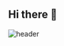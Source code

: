 ## Hi there 👋

![header](https://capsule-render.vercel.app/api?type=waving&color=blue&height=200&section=header&text=Welcome%20!&fontSize=50&animation=twinkling)

